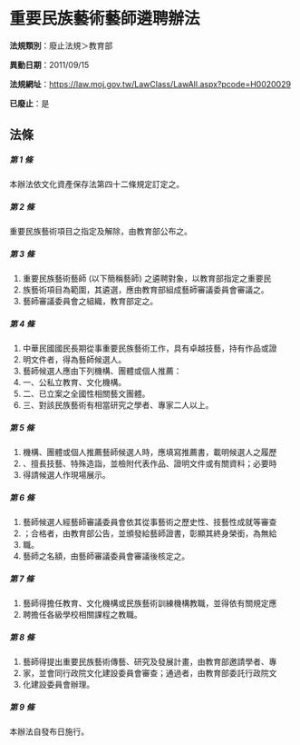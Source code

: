 # 重要民族藝術藝師遴聘辦法

**法規類別**：廢止法規＞教育部

**異動日期**：2011/09/15  

**法規網址**：https://law.moj.gov.tw/LawClass/LawAll.aspx?pcode=H0020029

**已廢止**：是



## 法條
##### 第 1 條
本辦法依文化資產保存法第四十二條規定訂定之。

##### 第 2 條
重要民族藝術項目之指定及解除，由教育部公布之。

##### 第 3 條
1. 重要民族藝術藝師 (以下簡稱藝師) 之遴聘對象，以教育部指定之重要民
1. 族藝術項目為範圍，其遴選，應由教育部組成藝師審議委員會審議之。
1. 藝師審議委員會之組織，教育部定之。

##### 第 4 條
1. 中華民國國民長期從事重要民族藝術工作，具有卓越技藝，持有作品或證
1. 明文件者，得為藝師候選人。
1. 藝師候選人應由下列機構、團體或個人推薦：
1. 一、公私立教育、文化機構。
1. 二、已立案之全國性相關藝文團體。
1. 三、對該民族藝術有相當研究之學者、專家二人以上。

##### 第 5 條
1. 機構、團體或個人推薦藝師候選人時，應填寫推薦書，載明候選人之履歷
1. 、擅長技藝、特殊造詣，並檢附代表作品、證明文件或有關資料；必要時
1. 得請候選人作現場展示。

##### 第 6 條
1. 藝師候選人經藝師審議委員會依其從事藝術之歷史性、技藝性成就等審查
1. ；合格者，由教育部公告，並頒發給藝師證書，彰顯其終身榮銜，為無給
1. 職。
1. 藝師之名額，由藝師審議委員會審議後核定之。

##### 第 7 條
1. 藝師得擔任教育、文化機構或民族藝術訓練機構教職，並得依有關規定應
1. 聘擔任各級學校相關課程之教職。

##### 第 8 條
1. 藝師得提出重要民族藝術傳藝、研究及發展計畫，由教育部邀請學者、專
1. 家，並會同行政院文化建設委員會審查；通過者，由教育部委託行政院文
1. 化建設委員會辦理。

##### 第 9 條
本辦法自發布日施行。


